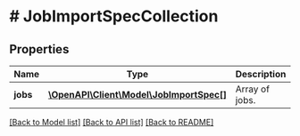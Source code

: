 # # JobImportSpecCollection

## Properties

Name | Type | Description | Notes
------------ | ------------- | ------------- | -------------
**jobs** | [**\OpenAPI\Client\Model\JobImportSpec[]**](JobImportSpec.md) | Array of jobs. |

[[Back to Model list]](../../README.md#models) [[Back to API list]](../../README.md#endpoints) [[Back to README]](../../README.md)
